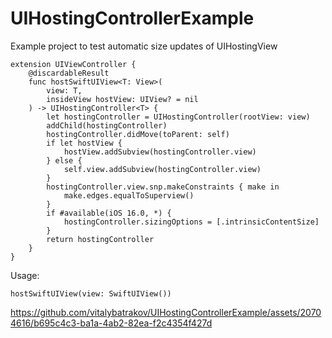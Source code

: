 # UIHostingControllerExample
Example project to test automatic size updates of UIHostingView

```
extension UIViewController {
    @discardableResult
    func hostSwiftUIView<T: View>(
        view: T,
        insideView hostView: UIView? = nil
    ) -> UIHostingController<T> {
        let hostingController = UIHostingController(rootView: view)
        addChild(hostingController)
        hostingController.didMove(toParent: self)
        if let hostView {
            hostView.addSubview(hostingController.view)
        } else {
            self.view.addSubview(hostingController.view)
        }
        hostingController.view.snp.makeConstraints { make in
            make.edges.equalToSuperview()
        }
        if #available(iOS 16.0, *) {
            hostingController.sizingOptions = [.intrinsicContentSize]
        }
        return hostingController
    }
}
```

Usage:
```
hostSwiftUIView(view: SwiftUIView())
```

https://github.com/vitalybatrakov/UIHostingControllerExample/assets/20704616/b695c4c3-ba1a-4ab2-82ea-f2c4354f427d

